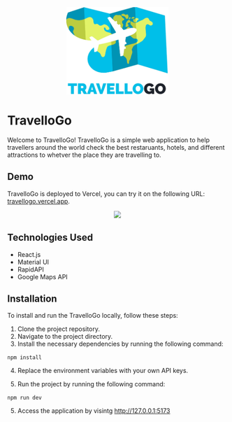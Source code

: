 <div align="center">
  <img src="public/logo.png" height="200px" />
</div>

# TravelloGo

Welcome to TravelloGo! TravelloGo is a simple web application to help travellers around the world check the best restaruants, hotels, and different attractions to whetver the place they are travelling to.

## Demo

TravelloGo is deployed to Vercel, you can try it on the following URL: [travellogo.vercel.app](https://travellogo.vercel.app/).

<div align="center">
  <img src="https://i.imgur.com/zp0HL17.png" />
</div>

## Technologies Used

- React.js
- Material UI
- RapidAPI
- Google Maps API

## Installation

To install and run the TravelloGo locally, follow these steps:

1. Clone the project repository.
2. Navigate to the project directory.
3. Install the necessary dependencies by running the following command:

```
npm install
```

4. Replace the environment variables with your own API keys.

5. Run the project by running the following command:

```
npm run dev
```

5. Access the application by visintg http://127.0.0.1:5173

